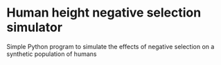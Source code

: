 # Human height negative selection simulator
Simple Python program to simulate the effects of negative selection on a synthetic population of humans

